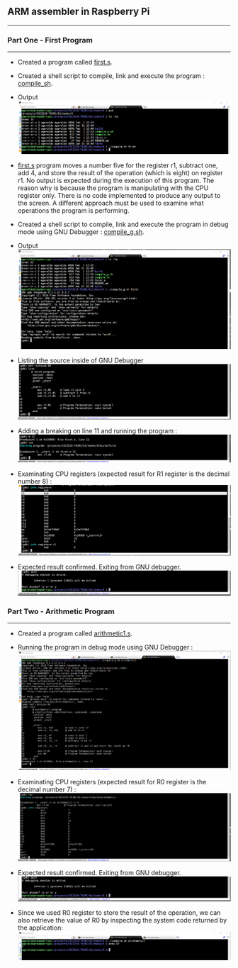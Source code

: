## **ARM assembler in Raspberry Pi**
___


### Part One - First Program
_____
+ Created a program called [first.s](first.s).

+ Created a shell script to compile, link and execute the program : [compile_sh](compile.sh).

+ Output
![screenshot](resources/screenshots/screen1.png)

+ [first.s](first.s) program moves a number five for the register r1, subtract one, add 4, and store the result of the operation (which is eight) on register r1.
    No output is expected during the execution of this program. The reason why is because the program is manipulating with the CPU register only. There is no code implemented to produce any output to the screen. A different approach must be used to examine what operations the program is performing.  

+ Created a shell script to compile, link and execute the program in debug mode using GNU Debugger : [compile_g.sh](compile_g.sh).
    
+ Output
![screenshot](resources/screenshots/screen2.png)

+ Listing the source inside of GNU Debugger
![screenshot](resources/screenshots/screen3.png)

+ Adding a breaking on line 11 and running the program : ![screenshot](resources/screenshots/screen4.png)

+ Examinating CPU registers (expected result for R1 register is the decimal number 8) : ![screenshot](resources/screenshots/screen5.png)

+ Expected result confirmed. Exiting from GNU debugger.![screenshot](resources/screenshots/screen6.png)


### Part Two - Arithmetic Program
_____
+ Created a program called [arithmetic1.s](arithmetic1.s).

+ Running the program in debug mode using GNU Debugger :
![screenshot](resources/screenshots/screen7.png)

+ Examinating CPU registers (expected result for R0 register is the decimal number 7) :
![screenshot](resources/screenshots/screen8.png)

+ Expected result confirmed. Exiting from GNU debugger.![screenshot](resources/screenshots/screen6.png)

+ Since we used R0 register to store the result of the operation, we can also retrieve the value of R0 by inspecting the system code returned by the application: ![screenshot](resources/screenshots/screen9.png)




   